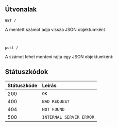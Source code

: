 ## Útvonalak

```
GET /
```

A mentett számot adja vissza JSON objektumként

&nbsp;

```
post /
```

A számot lehet menteni rajta egy JSON objektumként:

## Státuszkódok

| Státuszkóde | Leírás                  |
| :---------- | :---------------------- |
| 200         | `OK`                    |
| 400         | `BAD REQUEST`           |
| 404         | `NOT FOUND`             |
| 500         | `INTERNAL SERVER ERROR` |

